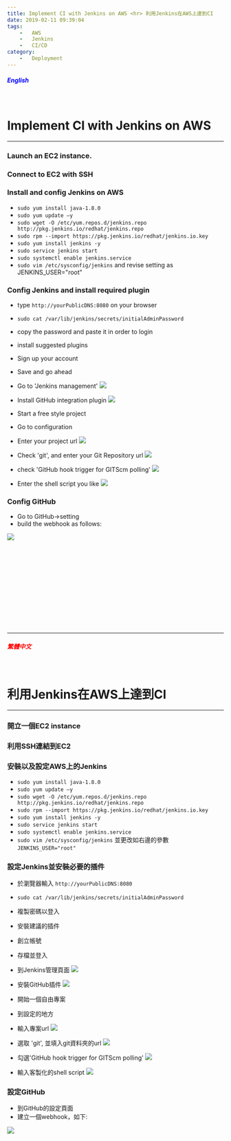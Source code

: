 ```yaml
---
title: Implement CI with Jenkins on AWS <hr> 利用Jenkins在AWS上達到CI
date: 2019-02-11 09:39:04
tags: 
    -   AWS
    -   Jenkins
    -   CI/CD
category: 
    -   Deployment
---
```

##### <span style="color:blue">English</span>
<br>

Implement CI with Jenkins on AWS
==
<hr>

### Launch an EC2 instance.
### Connect to EC2 with SSH
### Install and config Jenkins on AWS
- `sudo yum install java-1.8.0`
- `sudo yum update –y`
- `sudo wget -O /etc/yum.repos.d/jenkins.repo http://pkg.jenkins.io/redhat/jenkins.repo`
- `sudo rpm --import https://pkg.jenkins.io/redhat/jenkins.io.key`
- `sudo yum install jenkins -y`
- `sudo service jenkins start`
- `sudo systemctl enable jenkins.service`
- `sudo vim /etc/sysconfig/jenkins` and revise setting as JENKINS_USER="root"

### Config Jenkins and install required plugin
- type `http://yourPublicDNS:8080` on your browser
- `sudo cat /var/lib/jenkins/secrets/initialAdminPassword`
- copy the password and paste it in order to login
- install suggested plugins
- Sign up your account
- Save and go ahead
- Go to 'Jenkins management'
![](https://i.imgur.com/yu8D5DQ.png)

- Install GitHub integration plugin
![](https://i.imgur.com/1PWndFU.png)

- Start a free style project
- Go to configuration
- Enter your project url
![](https://i.imgur.com/QPkhPVL.png)

- Check 'git', and enter your Git Repository url
![](https://i.imgur.com/R7mzIHH.png)

- check 'GitHub hook trigger for GITScm polling'
![](https://i.imgur.com/4jKFUWo.png)

- Enter the shell script you like
![](https://i.imgur.com/3ZkH6ij.png)

### Config GitHub
- Go to GitHub->setting
- build the webhook as follows:

![](https://i.imgur.com/CCLKHnK.png)

<br>
<br>
<br>
<br>
<br>
<br>
<br>
<br>
<br>
<br>
<br>
<hr>

##### <span style="color:red">繁體中文</span>
<br>

利用Jenkins在AWS上達到CI
==
<hr>

### 開立一個EC2 instance 
### 利用SSH連結到EC2
### 安裝以及設定AWS上的Jenkins
- `sudo yum install java-1.8.0`
- `sudo yum update –y`
- `sudo wget -O /etc/yum.repos.d/jenkins.repo http://pkg.jenkins.io/redhat/jenkins.repo`
- `sudo rpm --import https://pkg.jenkins.io/redhat/jenkins.io.key`
- `sudo yum install jenkins -y`
- `sudo service jenkins start`
- `sudo systemctl enable jenkins.service`
- `sudo vim /etc/sysconfig/jenkins` 並更改如右邊的參數 `JENKINS_USER="root"`

### 設定Jenkins並安裝必要的插件
- 於瀏覽器輸入 `http://yourPublicDNS:8080`
- `sudo cat /var/lib/jenkins/secrets/initialAdminPassword`
- 複製密碼以登入
- 安裝建議的插件
- 創立帳號
- 存檔並登入
- 到Jenkins管理頁面
![](https://i.imgur.com/yu8D5DQ.png)

- 安裝GitHub插件
![](https://i.imgur.com/1PWndFU.png)

- 開始一個自由專案
- 到設定的地方
- 輸入專案url
![](https://i.imgur.com/QPkhPVL.png)

- 選取 'git', 並填入git資料夾的url
![](https://i.imgur.com/R7mzIHH.png)

- 勾選'GitHub hook trigger for GITScm polling'
![](https://i.imgur.com/4jKFUWo.png)

- 輸入客製化的shell script
![](https://i.imgur.com/3ZkH6ij.png)

### 設定GitHub
- 到GitHub的設定頁面
- 建立一個webhook，如下:

![](https://i.imgur.com/CCLKHnK.png)

